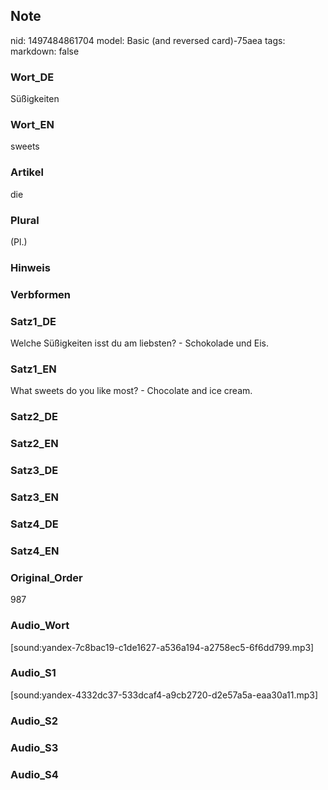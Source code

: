 ## Note
nid: 1497484861704
model: Basic (and reversed card)-75aea
tags: 
markdown: false

### Wort_DE
Süßigkeiten

### Wort_EN
sweets

### Artikel
die

### Plural
(Pl.)

### Hinweis


### Verbformen


### Satz1_DE
Welche Süßigkeiten isst du am liebsten? - Schokolade und Eis.

### Satz1_EN
What sweets do you like most? - Chocolate and ice cream.

### Satz2_DE


### Satz2_EN


### Satz3_DE


### Satz3_EN


### Satz4_DE


### Satz4_EN


### Original_Order
987

### Audio_Wort
[sound:yandex-7c8bac19-c1de1627-a536a194-a2758ec5-6f6dd799.mp3]

### Audio_S1
[sound:yandex-4332dc37-533dcaf4-a9cb2720-d2e57a5a-eaa30a11.mp3]

### Audio_S2


### Audio_S3


### Audio_S4

